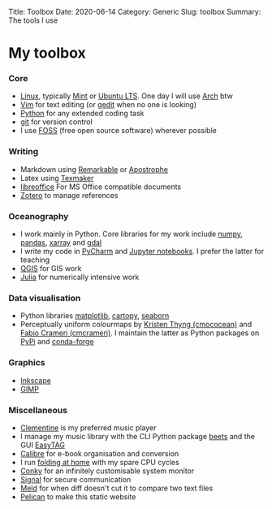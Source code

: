 Title: Toolbox
Date: 2020-06-14
Category: Generic
Slug: toolbox
Summary: The tools I use

# My toolbox
### Core 
- [Linux](https://en.wikipedia.org/wiki/Linux), typically [Mint](https://linuxmint.com/) or [Ubuntu LTS](https://wiki.ubuntu.com/LTS). One day I will use [Arch](https://www.archlinux.org/) btw
- [Vim](https://www.vim.org/) for text editing (or [gedit](https://wiki.gnome.org/Apps/Gedit) when no one is looking)
- [Python](https://www.python.org/) for any extended coding task
- [git](https://git-scm.com/) for version control
- I use [FOSS](https://en.wikipedia.org/wiki/Free_and_open-source_software) (free open source software) wherever possible


### Writing
- Markdown using [Remarkable](https://remarkableapp.github.io/) or [Apostrophe](https://github.com/ApostropheEditor/Apostrophe)
- Latex using [Texmaker](https://www.xm1math.net/texmaker/)
- [libreoffice](https://www.libreoffice.org/) For MS Office compatible documents
- [Zotero](https://www.zotero.org/) to manage references

### Oceanography
- I work mainly in Python. Core libraries for my work include [numpy](https://numpy.org/), [pandas](https://pandas.pydata.org/), [xarray](http://xarray.pydata.org/en/stable/) and [gdal](https://pypi.org/project/GDAL/)
- I write my code in [PyCharm](https://www.jetbrains.com/pycharm/) and [Jupyter notebooks](https://jupyter.org/). I prefer the latter for teaching
- [QGIS](https://www.qgis.org/en/site/) for GIS work
- [Julia](https://julialang.org/) for numerically intensive work

### Data visualisation
- Python libraries [matplotlib](https://matplotlib.org/), [cartopy](https://scitools.org.uk/cartopy/docs/latest/), [seaborn](http://seaborn.pydata.org/)
- Perceptually uniform colourmaps by [Kristen Thyng (cmococean)](https://matplotlib.org/cmocean/) and [Fabio Crameri (cmcrameri)](http://www.fabiocrameri.ch/colourmaps.php). I maintain the latter as Python packages on [PyPi](https://pypi.org/project/cmcrameri/) and [conda-forge](https://github.com/conda-forge/cmcrameri-feedstock) 

### Graphics
- [Inkscape](https://inkscape.org/)
- [GIMP](https://www.gimp.org/)

### Miscellaneous
- [Clementine](https://www.clementine-player.org/) is my preferred music player
- I manage my music library with the CLI Python package [beets](http://beets.io/) and the GUI [EasyTAG](https://wiki.gnome.org/Apps/EasyTAG)
- [Calibre](https://calibre-ebook.com/) for e-book organisation and conversion
- I run [folding at home](https://foldingathome.org/) with my spare CPU cycles
- [Conky](https://github.com/brndnmtthws/conky) for an infinitely customisable system monitor
- [Signal](https://www.signal.org/) for secure communication
- [Meld](https://meldmerge.org/) for when diff doesn't cut it to compare two text files
- [Pelican](https://blog.getpelican.com/) to make this static website




